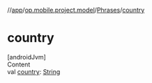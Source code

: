 //[app](../../../index.md)/[op.mobile.project.model](../index.md)/[Phrases](index.md)/[country](country.md)



# country  
[androidJvm]  
Content  
val [country](country.md): [String](https://kotlinlang.org/api/latest/jvm/stdlib/kotlin/-string/index.html)  



